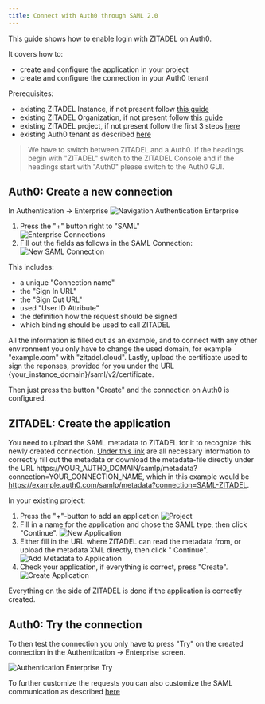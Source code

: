 ```yaml
---
title: Connect with Auth0 through SAML 2.0
---
```


This guide shows how to enable login with ZITADEL on Auth0.

It covers how to:

- create and configure the application in your project
- create and configure the connection in your Auth0 tenant

Prerequisites:

- existing ZITADEL Instance, if not present follow [this guide](../../guides/start/quickstart)
- existing ZITADEL Organization, if not present follow [this guide](../../guides/manage/console/organizations)
- existing ZITADEL project, if not present follow the first 3 steps [here](../../guides/manage/console/projects)
- existing Auth0 tenant as described [here](https://auth0.com/docs/get-started/auth0-overview/create-tenants)

> We have to switch between ZITADEL and a Auth0. If the headings begin with "ZITADEL" switch to the ZITADEL Console and
> if the headings start with "Auth0" please switch to the Auth0 GUI.

## **Auth0**: Create a new connection

In Authentication -> Enterprise
![Navigation Authentication Enterprise](/img/saml/auth0/auth_enterprise.png)

1. Press the "+" button right to "SAML"  
   ![Enterprise Connections](/img/saml/auth0/enterprise_connections.png)
2. Fill out the fields as follows in the SAML Connection:
   ![New SAML Connection](/img/saml/auth0/connection.png)

This includes:

- a unique "Connection name"
- the "Sign In URL"
- the "Sign Out URL"
- used "User ID Attribute"
- the definition how the request should be signed
- which binding should be used to call ZITADEL

All the information is filled out as an example, and to connect with any other environment you only have to change the
used domain, for example "example.com" with "zitadel.cloud".
Lastly, upload the certificate used to sign the reponses, provided for you under the
URL {your_instance_domain}/saml/v2/certificate.

Then just press the button "Create" and the connection on Auth0 is configured.

## **ZITADEL**: Create the application

You need to upload the SAML metadata to ZITADEL for it to recognize this newly created connection.
[Under this link](https://auth0.com/docs/authenticate/protocols/saml/saml-identity-provider-configuration-settings) are
all necessary information to correctly fill out the metadata or download the metadata-file directly under the
URL https://YOUR_AUTH0_DOMAIN/samlp/metadata?connection=YOUR_CONNECTION_NAME, which in this example would
be https://example.auth0.com/samlp/metadata?connection=SAML-ZITADEL.

In your existing project:

1. Press the "+"-button to add an application
   ![Project](/img/saml/zitadel/project.png)
2. Fill in a name for the application and chose the SAML type, then click "Continue".
   ![New Application](/img/saml/zitadel/application_saml.png)
3. Either fill in the URL where ZITADEL can read the metadata from, or upload the metadata XML directly, then click "
   Continue".
   ![Add Metadata to Application](/img/saml/zitadel/application_saml_metadata.png)
4. Check your application, if everything is correct, press "Create".
   ![Create Application](/img/saml/zitadel/application_saml_create.png)

Everything on the side of ZITADEL is done if the application is correctly created.

## **Auth0**: Try the connection

To then test the connection you only have to press "Try" on the created connection in the Authentication -> Enterprise
screen.

![Authentication Enterprise Try](/img/saml/auth0/auth_enterprise_try.png)

To further customize the requests you can also customize the SAML communication as
described [here](https://auth0.com/docs/authenticate/protocols/saml/saml-configuration/customize-saml-assertions)
